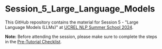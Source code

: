 # Session_5_Large_Language_Models

This GitHub repository contains the material for Session 5 - "Large Language Models (LLMs)" at [UCREL NLP Summer School 2024](https://ucrel.lancs.ac.uk/uss2024/). 

<b>Note:</b> Before attending the session, please make sure to complete the steps in the [Pre-Tutorial Checklist](https://github.com/UCREL/Session_5_Large_Language_Models/blob/main/Pre-Tutorial%20Checklist.pdf).
